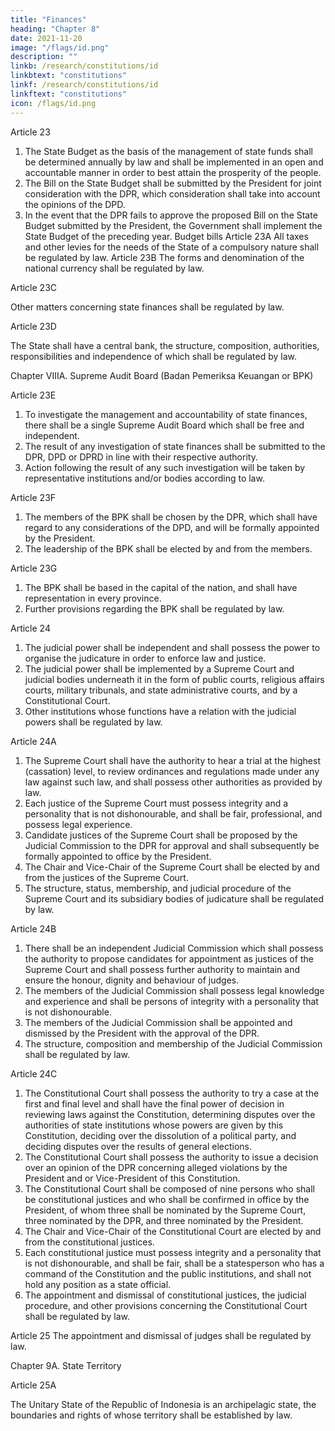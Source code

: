 ```yaml
---
title: "Finances"
heading: "Chapter 8"
date: 2021-11-20
image: "/flags/id.png"
description: ""
linkb: /research/constitutions/id
linkbtext: "constitutions"
linkf: /research/constitutions/id
linkftext: "constitutions"
icon: /flags/id.png
---
```


<!-- Budget bills -->

Article 23

1. The State Budget as the basis of the management of state funds shall be
determined annually by law and shall be implemented in an open and accountable
manner in order to best attain the prosperity of the people.
2. The Bill on the State Budget shall be submitted by the President for joint
consideration with the DPR, which consideration shall take into account the
opinions of the DPD.
3. In the event that the DPR fails to approve the proposed Bill on the State Budget
submitted by the President, the Government shall implement the State Budget
of the preceding year.
Budget bills
Article 23A
All taxes and other levies for the needs of the State of a compulsory nature shall be
regulated by law.
Article 23B
The forms and denomination of the national currency shall be regulated by law.

Article 23C

Other matters concerning state finances shall be regulated by law.

<!-- Central bank -->

Article 23D

The State shall have a central bank, the structure, composition, authorities,
responsibilities and independence of which shall be regulated by law.



Chapter VIIIA. Supreme Audit Board (Badan Pemeriksa Keuangan or BPK)

Article 23E

1. To investigate the management and accountability of state finances, there shall be a single Supreme Audit Board which shall be free and independent.
2. The result of any investigation of state finances shall be submitted to the DPR, DPD or DPRD in line with their respective authority.
3. Action following the result of any such investigation will be taken by representative institutions and/or bodies according to law.

<!-- Indonesia 1945 (reinst. 1959, rev. 2002)
Page 12constituteproject.org
PDF generated: 27 Apr 2022, 11:02 -->

Article 23F

1. The members of the BPK shall be chosen by the DPR, which shall have regard to any considerations of the DPD, and will be formally appointed by the President.
2. The leadership of the BPK shall be elected by and from the members.

Article 23G

1. The BPK shall be based in the capital of the nation, and shall have representation in every province.
2. Further provisions regarding the BPK shall be regulated by law.

Article 24

1. The judicial power shall be independent and shall possess the power to organise the judicature in order to enforce law and justice.
2. The judicial power shall be implemented by a Supreme Court and judicial bodies underneath it in the form of public courts, religious affairs courts, military tribunals, and state administrative courts, and by a Constitutional Court.
3. Other institutions whose functions have a relation with the judicial powers shall be regulated by law.

<!-- Judicial independence
Establishment of constitutional court
Establishment of military courts
Establishment of administrative courts
Establishment of religious courts
Structure of the courts -->

Article 24A

1. The Supreme Court shall have the authority to hear a trial at the highest
(cassation) level, to review ordinances and regulations made under any law
against such law, and shall possess other authorities as provided by law.
2. Each justice of the Supreme Court must possess integrity and a personality that
is not dishonourable, and shall be fair, professional, and possess legal experience.
3. Candidate justices of the Supreme Court shall be proposed by the Judicial
Commission to the DPR for approval and shall subsequently be formally
appointed to office by the President.
4. The Chair and Vice-Chair of the Supreme Court shall be elected by and from the
justices of the Supreme Court.
5. The structure, status, membership, and judicial procedure of the Supreme Court
and its subsidiary bodies of judicature shall be regulated by law.

<!-- Structure of the courts
Eligibility for supreme court judges
Supreme court selection
Supreme court selection
Supreme court term limits
Establishment of judicial council -->

Article 24B

1. There shall be an independent Judicial Commission which shall possess the
authority to propose candidates for appointment as justices of the Supreme
Court and shall possess further authority to maintain and ensure the honour,
dignity and behaviour of judges.
2. The members of the Judicial Commission shall possess legal knowledge and
experience and shall be persons of integrity with a personality that is not
dishonourable.
3. The members of the Judicial Commission shall be appointed and dismissed by the
President with the approval of the DPR.
4. The structure, composition and membership of the Judicial Commission shall be
regulated by law.


Article 24C
<!-- Constitutional interpretation
Constitutional court powers
Constitutional court powers -->

1. The Constitutional Court shall possess the authority to try a case at the first and
final level and shall have the final power of decision in reviewing laws against the
Constitution, determining disputes over the authorities of state institutions
whose powers are given by this Constitution, deciding over the dissolution of a
political party, and deciding disputes over the results of general elections.
2. The Constitutional Court shall possess the authority to issue a decision over an
opinion of the DPR concerning alleged violations by the President and or Vice-President of this Constitution.
3. The Constitutional Court shall be composed of nine persons who shall be constitutional justices and who shall be confirmed in office by the President, of whom three shall be nominated by the Supreme Court, three nominated by the DPR, and three nominated by the President.
4. The Chair and Vice-Chair of the Constitutional Court are elected by and from the constitutional justices.
5. Each constitutional justice must possess integrity and a personality that is not dishonourable, and shall be fair, shall be a statesperson who has a command of the Constitution and the public institutions, and shall not hold any position as a state official.
6. The appointment and dismissal of constitutional justices, the judicial procedure, and other provisions concerning the Constitutional Court shall be regulated by law.

<!-- Constitutional court selection
Eligibility for const court judges
Constitutional court removal
Supreme/ordinary court judge removal -->

Article 25
The appointment and dismissal of judges shall be regulated by law.


Chapter 9A. State Territory

Article 25A

The Unitary State of the Republic of Indonesia is an archipelagic state, the boundaries
and rights of whose territory shall be established by law.

